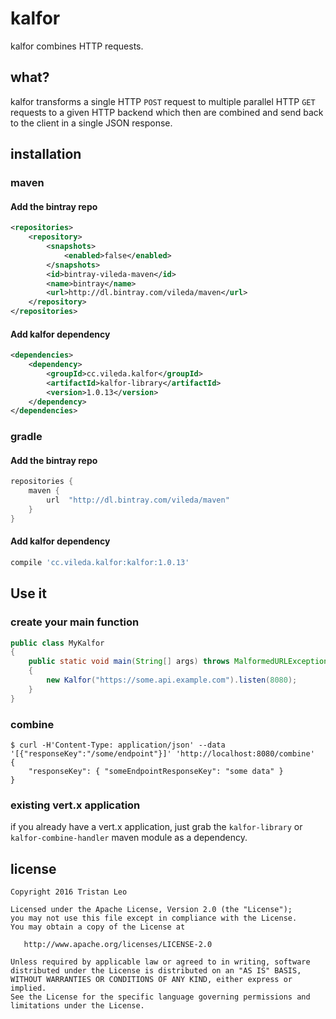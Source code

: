 # kalfor
kalfor combines HTTP requests.

## what?
kalfor transforms a single HTTP `POST` request to multiple parallel HTTP `GET` requests to a given HTTP backend
which then are combined and send back to the client in a single JSON response.

## installation

### maven

#### Add the bintray repo
```xml
<repositories>
    <repository>
        <snapshots>
            <enabled>false</enabled>
        </snapshots>
        <id>bintray-vileda-maven</id>
        <name>bintray</name>
        <url>http://dl.bintray.com/vileda/maven</url>
    </repository>
</repositories>
```

#### Add kalfor dependency
```xml
<dependencies>
    <dependency>
        <groupId>cc.vileda.kalfor</groupId>
        <artifactId>kalfor-library</artifactId>
        <version>1.0.13</version>
    </dependency>
</dependencies>
```

### gradle

#### Add the bintray repo
```groovy
repositories {
    maven {
        url  "http://dl.bintray.com/vileda/maven"
    }
}
```

#### Add kalfor dependency
```groovy
compile 'cc.vileda.kalfor:kalfor:1.0.13'
```

## Use it

### create your main function

```java
public class MyKalfor
{
	public static void main(String[] args) throws MalformedURLException
	{
		new Kalfor("https://some.api.example.com").listen(8080);
	}
}
```

### combine
```
$ curl -H'Content-Type: application/json' --data '[{"responseKey":"/some/endpoint"}]' 'http://localhost:8080/combine'
{
    "responseKey": { "someEndpointResponseKey": "some data" }
}
```

### existing vert.x application
if you already have a vert.x application, just grab the
`kalfor-library` or `kalfor-combine-handler` maven module as a dependency.

## license
```
Copyright 2016 Tristan Leo

Licensed under the Apache License, Version 2.0 (the "License");
you may not use this file except in compliance with the License.
You may obtain a copy of the License at

   http://www.apache.org/licenses/LICENSE-2.0

Unless required by applicable law or agreed to in writing, software
distributed under the License is distributed on an "AS IS" BASIS,
WITHOUT WARRANTIES OR CONDITIONS OF ANY KIND, either express or implied.
See the License for the specific language governing permissions and
limitations under the License.
```
